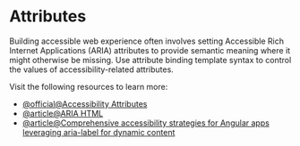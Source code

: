 # Attributes

Building accessible web experience often involves setting Accessible Rich Internet Applications (ARIA) attributes to provide semantic meaning where it might otherwise be missing. Use attribute binding template syntax to control the values of accessibility-related attributes.

Visit the following resources to learn more:

- [@official@Accessibility Attributes](https://angular.dev/best-practices/a11y#accessibility-attributes)
- [@article@ARIA HTML](https://web.dev/learn/accessibility/aria-html/)
- [@article@Comprehensive accessibility strategies for Angular apps leveraging aria-label for dynamic content](https://yasikahivin.medium.com/comprehensive-accessibility-strategies-for-angular-apps-leveraging-aria-label-for-dynamic-content-fdf114834317)
